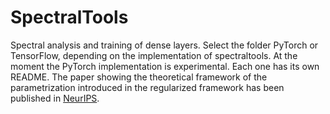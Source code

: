 # SpectralTools
Spectral analysis and training of dense layers. Select the folder PyTorch or TensorFlow, depending on the implementation of spectraltools. At the moment the PyTorch implementation is experimental. Each one has its own README.
The paper showing the theoretical framework of the parametrization introduced in the regularized framework has been published in [NeurIPS](https://openreview.net/forum?id=1FVmMlifl7).
